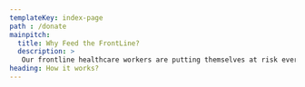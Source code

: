```yaml
---
templateKey: index-page
path : /donate
mainpitch:
  title: Why Feed the FrontLine?
  description: >
   Our frontline healthcare workers are putting themselves at risk every day to keep our friends and families safe. Please join us in expressing our immense gratitude for their sacrifices by supporting locally owned restaurants to Feed the Frontline DMV! 
heading: How it works?
---
```

